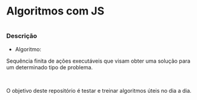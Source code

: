 # Algoritmos com JS

#

### Descrição

- Algoritmo:
<p>Sequência finita de ações executáveis que visam obter uma solução para um determinado tipo de problema.</p><br>
<p>O objetivo deste repositório é testar e treinar algoritmos úteis no dia a dia.</p>
